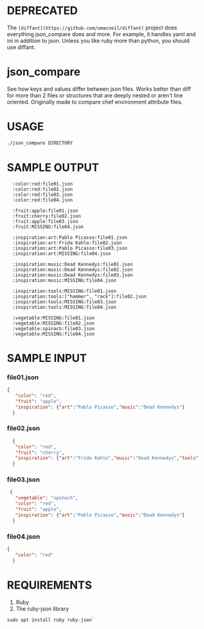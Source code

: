 # DEPRECATED

The `[diffant](https://github.com/omacneil/diffant)` project does everything
json_compare does and more. For example, it handles yaml and ini in addition
to json.  Unless you like ruby more than python, you should use diffant.

# json_compare

See how keys and values differ between json files. Works better than diff for
more than 2 files or structures that are deeply nested or aren't line oriented.
Originally made to compare chef environment attribute files.

# USAGE

```bash
./json_compare DIRECTORY
```
# SAMPLE OUTPUT
```code
  :color:red:file01.json
  :color:red:file02.json
  :color:red:file03.json
  :color:red:file04.json

  :fruit:apple:file01.json
  :fruit:cherry:file02.json
  :fruit:apple:file03.json
  :fruit:MISSING:file04.json

  :inspiration:art:Pablo Picasso:file01.json
  :inspiration:art:Frida Kahlo:file02.json
  :inspiration:art:Pablo Picasso:file03.json
  :inspiration:art:MISSING:file04.json

  :inspiration:music:Dead Kennedys:file01.json
  :inspiration:music:Dead Kennedys:file02.json
  :inspiration:music:Dead Kennedys:file03.json
  :inspiration:music:MISSING:file04.json

  :inspiration:tools:MISSING:file01.json
  :inspiration:tools:["hammer", "rack"]:file02.json
  :inspiration:tools:MISSING:file03.json
  :inspiration:tools:MISSING:file04.json

  :vegetable:MISSING:file01.json
  :vegetable:MISSING:file02.json
  :vegetable:spinach:file03.json
  :vegetable:MISSING:file04.json
```

# SAMPLE INPUT
### file01.json
```json
{
   "color": "red",
   "fruit": "apple",
   "inspiration": {"art":"Pablo Picasso","music":"Dead Kennedys"}
  }
```
### file02.json
```json
  {
   "color": "red",
   "fruit": "cherry",
   "inspiration": {"art":"Frida Kahlo","music":"Dead Kennedys","tools":["hammer","rack"]}
  }
```

### file03.json
```json
 {
   "vegetable": "spinach",
   "color": "red",
   "fruit": "apple",
   "inspiration": {"art":"Pablo Picasso","music":"Dead Kennedys"}
  }
```
### file04.json
```json
{
   "color": "red"
  }
```
# REQUIREMENTS
1. Ruby
2. The ruby-json library

```code
sudo apt install ruby ruby-json`
```





